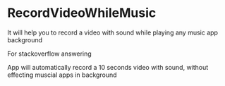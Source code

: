 # RecordVideoWhileMusic
It will help you to record a video with sound while playing any music app background

For stackoverflow answering

App will automatically record a 10 seconds video with sound, without effecting muscial apps in background
